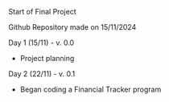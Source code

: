 Start of Final Project

Github Repository made on 15/11/2024

Day 1 (15/11) - v. 0.0

- Project planning

Day 2 (22/11) - v. 0.1

- Began coding a Financial Tracker program
